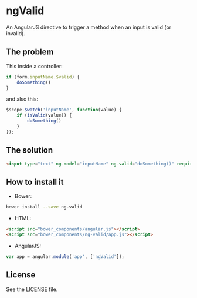 # ngValid

An AngularJS directive to trigger a method when an input is valid (or invalid).

## The problem

This inside a controller:

```javascript
if (form.inputName.$valid) {
	doSomething()
}
```

and also this:

```javascript
$scope.$watch('inputName', function(value) {
	if (isValid(value)) {
		doSomething()
	}
});
```

## The solution

```html
<input type="text" ng-model="inputName" ng-valid="doSomething()" required>
```

## How to install it

- Bower:

```bash
bower install --save ng-valid
```

- HTML:

```html
<script src="bower_components/angular.js"></script>
<script src="bower_components/ng-valid/app.js"></script>
```

- AngularJS:

```javascript
var app = angular.module('app', ['ngValid']);
```

## License

See the [LICENSE](https://github.com/matheusml/ng-valid/blob/master/LICENSE) file.